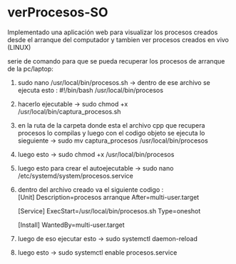 # verProcesos-SO
Implementado una aplicación web para visualizar los procesos creados desde el arranque del computador y tambien ver procesos creados en vivo (LINUX)

serie de comando para que se pueda recuperar los procesos de arranque de la pc/laptop: 

1) sudo nano /usr/local/bin/procesos.sh -> dentro de ese archivo se ejecuta esto : 
#!/bin/bash
/usr/local/bin/procesos

2) hacerlo ejecutable -> sudo chmod +x /usr/local/bin/captura_procesos.sh
3) en la ruta de la carpeta donde esta el archivo cpp que recupera procesos lo compilas y luego con el codigo objeto se ejecuta lo sieguiente -> sudo mv captura_procesos /usr/local/bin/procesos
4) luego esto -> sudo chmod +x /usr/local/bin/procesos
5) luego esto para crear el autoejecutable -> sudo nano /etc/systemd/system/procesos.service
6) dentro del archivo creado va el siguiente codigo :  
    [Unit]
    Description=procesos arranque 
    After=multi-user.target

    [Service]
    ExecStart=/usr/local/bin/procesos.sh
    Type=oneshot

    [Install]
    WantedBy=multi-user.target

7) luego de eso ejecutar esto -> sudo systemctl daemon-reload
8) luego esto -> sudo systemctl enable procesos.service




